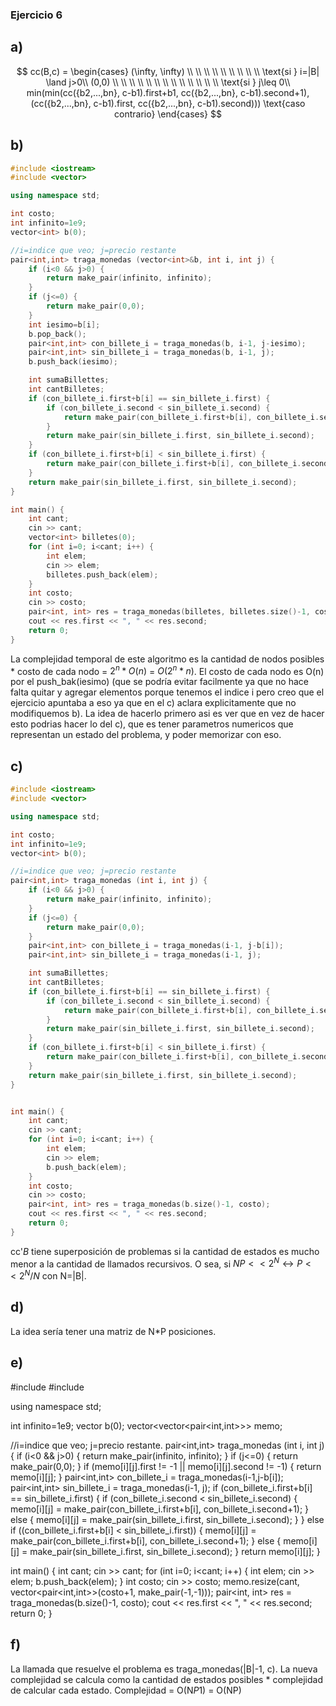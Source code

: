 ### Ejercicio 6
## a) 
$$
cc(B,c) = 
\begin{cases}
    (\infty, \infty) \\ \\ \\ \\ \\ \\ \\ \\ \\  \text{si } i=|B| \land j>0\\
    (0,0) \\ \\ \\ \\ \\ \\ \\ \\ \\ \\ \\ \\ \\  \text{si } j\leq 0\\
    min(min(cc({b2,...,bn}, c-b1).first+b1, cc({b2,...,bn}, c-b1).second+1), (cc({b2,...,bn}, c-b1).first, cc({b2,...,bn}, c-b1).second))) \text{caso contrario}
\end{cases}
$$

## b) 
```cpp
#include <iostream>
#include <vector>

using namespace std;

int costo;
int infinito=1e9;
vector<int> b(0);

//i=indice que veo; j=precio restante
pair<int,int> traga_monedas (vector<int>&b, int i, int j) {
    if (i<0 && j>0) {
        return make_pair(infinito, infinito);
    }
    if (j<=0) {
        return make_pair(0,0);
    }
    int iesimo=b[i];
    b.pop_back();
    pair<int,int> con_billete_i = traga_monedas(b, i-1, j-iesimo);
    pair<int,int> sin_billete_i = traga_monedas(b, i-1, j);
    b.push_back(iesimo);

    int sumaBillettes;
    int cantBilletes;
    if (con_billete_i.first+b[i] == sin_billete_i.first) {
        if (con_billete_i.second < sin_billete_i.second) {
            return make_pair(con_billete_i.first+b[i], con_billete_i.second+1);
        }
        return make_pair(sin_billete_i.first, sin_billete_i.second);
    }
    if (con_billete_i.first+b[i] < sin_billete_i.first) {
        return make_pair(con_billete_i.first+b[i], con_billete_i.second+1);
    }
    return make_pair(sin_billete_i.first, sin_billete_i.second);
}

int main() {
    int cant;
    cin >> cant;
    vector<int> billetes(0);
    for (int i=0; i<cant; i++) {
        int elem;
        cin >> elem;
        billetes.push_back(elem);
    }
    int costo;
    cin >> costo;
    pair<int, int> res = traga_monedas(billetes, billetes.size()-1, costo);
    cout << res.first << ", " << res.second;
    return 0;
}
```
La complejidad temporal de este algoritmo es la cantidad de nodos posibles * costo de cada nodo = $2^{n} * O(n)$ = $O(2^{n}*n)$. El costo de cada nodo es O(n) por el push_bak(iesimo) (que se podría evitar facilmente ya que no hace falta quitar y agregar elementos porque tenemos el indice i pero creo que el ejercicio apuntaba a eso ya que en el c) aclara explicitamente que no modifiquemos b). 
La idea de hacerlo primero asi es ver que en vez de hacer esto podrias hacer lo del c), que es tener parametros numericos que representan un estado del problema, y poder memorizar con eso. 

## c) 
```cpp
#include <iostream>
#include <vector>

using namespace std;

int costo;
int infinito=1e9;
vector<int> b(0);

//i=indice que veo; j=precio restante
pair<int,int> traga_monedas (int i, int j) {
    if (i<0 && j>0) {
        return make_pair(infinito, infinito);
    }
    if (j<=0) {
        return make_pair(0,0);
    }
    pair<int,int> con_billete_i = traga_monedas(i-1, j-b[i]);
    pair<int,int> sin_billete_i = traga_monedas(i-1, j);

    int sumaBillettes;
    int cantBilletes;
    if (con_billete_i.first+b[i] == sin_billete_i.first) {
        if (con_billete_i.second < sin_billete_i.second) {
            return make_pair(con_billete_i.first+b[i], con_billete_i.second+1);
        }
        return make_pair(sin_billete_i.first, sin_billete_i.second);
    }
    if (con_billete_i.first+b[i] < sin_billete_i.first) {
        return make_pair(con_billete_i.first+b[i], con_billete_i.second+1);
    }
    return make_pair(sin_billete_i.first, sin_billete_i.second);
}


int main() {
    int cant;
    cin >> cant;
    for (int i=0; i<cant; i++) {
        int elem;
        cin >> elem;
        b.push_back(elem);
    }
    int costo;
    cin >> costo;
    pair<int, int> res = traga_monedas(b.size()-1, costo);
    cout << res.first << ", " << res.second;
    return 0;
}
```
cc'_B_ tiene superposición de problemas si la cantidad de estados es mucho menor a la cantidad de llamados recursivos. O sea, si 
$NP<< 2^{N} \leftrightarrow P<<2^{N}/N$
con N=|B|. 

## d) 
La idea sería tener una matriz de N*P posiciones. 

## e) 
#include <iostream>
#include <vector>

using namespace std;

int infinito=1e9;
vector<int> b(0);
vector<vector<pair<int,int>>> memo;

//i=indice que veo; j=precio restante.
pair<int,int> traga_monedas (int i, int j) {
    if (i<0 && j>0) {
        return make_pair(infinito, infinito);
    }
    if (j<=0) {
        return make_pair(0,0);
    }
    if (memo[i][j].first != -1 || memo[i][j].second != -1) {
        return memo[i][j];
    }
    pair<int,int> con_billete_i = traga_monedas(i-1,j-b[i]);
    pair<int,int> sin_billete_i = traga_monedas(i-1, j);
    if (con_billete_i.first+b[i] == sin_billete_i.first) {
        if (con_billete_i.second < sin_billete_i.second) {
            memo[i][j] = make_pair(con_billete_i.first+b[i], con_billete_i.second+1);
        } else {
            memo[i][j] = make_pair(sin_billete_i.first, sin_billete_i.second);
        }
    } else if ((con_billete_i.first+b[i] < sin_billete_i.first)) {
        memo[i][j] = make_pair(con_billete_i.first+b[i], con_billete_i.second+1);
    } else {
        memo[i][j] = make_pair(sin_billete_i.first, sin_billete_i.second);
    }
    return memo[i][j];
}

int main() {
    int cant;
    cin >> cant;
    for (int i=0; i<cant; i++) {
        int elem;
        cin >> elem;
        b.push_back(elem);
    }
    int costo;
    cin >> costo;
    memo.resize(cant, vector<pair<int,int>>(costo+1, make_pair(-1,-1)));
    pair<int, int> res = traga_monedas(b.size()-1, costo);
    cout << res.first << ", " << res.second;
    return 0;
}

## f)
La llamada que resuelve el problema es traga_monedas(|B|-1, c). 
La nueva complejidad se calcula como la cantidad de estados posibles * complejidad de calcular cada estado. 
Complejidad = O(N*P*1) = O(NP)
